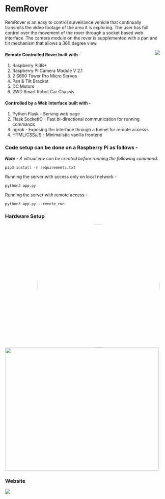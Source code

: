 # RemRover

RemRover is an easy to control surveillance vehicle that continually transmits the video footage of the area it is exploring. The user has full control over the 
movement of the rover through a socket based web interface. The camera module on the rover is supplemented with a pan and tilt mechanism that allows a 360 
degree view. 

<img align="right" src="https://user-images.githubusercontent.com/74781344/151489411-dbec2c7e-0532-407a-a16a-45ae372b0cf4.jpg">

#### Remote Controlled Rover built with - ####
1. Raspberry Pi3B+
2. Raspberry Pi Camera Module V 2.1
3. 2 S690 Tower Pro Micro Servos
4. Pan & Tilt Bracket 
5. DC Motors 
6. 2WD Smart Robot Car Chassis 

#### Controlled by a Web Interface built with - ####
1. Python Flask - Serving web page
2. Flask SocketIO - Fast bi-directional communication for running commands
3. ngrok - Exposing the interface through a tunnel for remote accesss
4. HTML/CSS/JS - Minimalistic vanilla frontend 


### Code setup can be done on a Raspberry Pi as follows - ### 

_**Note** - A vitrual env can be created before running the following command._

```
pip3 install -r requirements.txt
```

Running the server with access only on local network - 

```
python3 app.py
```

Running the server with remote access - 

```
python3 app.py --remote_run
```
### Hardware Setup ### 
<img align="right" src="https://user-images.githubusercontent.com/74781344/160652655-47335fb6-a509-4a79-9d82-70a13e9e2415.jpeg" width="400" height="400" style="border-radius:50%">
<img src="https://user-images.githubusercontent.com/74781344/160652646-41234466-3584-40de-89f6-ba0ec68dc416.jpeg" width="500" height="400">

### Website ###
<img src="https://user-images.githubusercontent.com/74781344/160654050-4fd0b75c-245e-496a-a963-13ec0cd1ab77.png">
